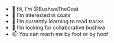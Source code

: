 - 👋 Hi, I’m @BushwaTheGoat
- 👀 I’m interested in coats
- 🌱 I’m currently learning to read tracks
- 💞️ I’m looking for collaborative bushwa
- 📫 You can reach me by foot or by hoof

<!---
BushwaTheGoat/BushwaTheGoat is a ✨ special ✨ repository because its `README.md` (this file) appears on your GitHub profile.
You can click the Preview link to take a look at your changes.
--->
